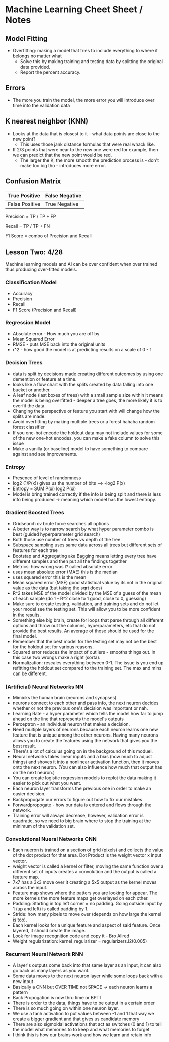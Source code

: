 # Machine Learning Cheet Sheet / Notes 

## Model Fitting 
 - Overfitting: making a model that tries to include everything to where it belongs no matter what 
    - Solve this by making training and testing data by splitting the original data provided. 
    - Report the percent accuracy. 
## Errors 
- The more you train the model, the more error you will introduce over time into the validation data 
## K nearest neighbor (KNN)
- Looks at the data that is closest to it - what data points are close to the new point? 
    - This uses those jank distance formulas that were real whack like. 
- If 2/3 points that were near to the new one were red for example, then we can predict that the new point would be red. 
    - The larger the K, the more smooth the prediction process is - don't make too big tho - introduces more error. 
## Confusion Matrix 

True Positive  | False Negative 
---------------|----------------  
False Positive | True Negative 

Precision = TP / TP + FP

Recall = TP / TP + FN

F1 Score = combo of Precision and Recall

## Lesson Two: 4/28

Machine learning models and AI can be over confident when over trained thus producing over-fitted models. 

### Classification Model
- Accuracy 
- Precision 
- Recall
- F1 Score (Precision and Recall)

### Regression Model 
- Absolute error - How much you are off by 
- Mean Squared Error 
- RMSE - puts MSE back into the original units 
- r^2 - how good the model is at predicting results on a scale of 0 - 1 

### Decision Trees
- data is split by decisions made creating different outcomes by using one demention or feature at a time. 
- looks like a flow chart with the splits created by data falling into one bucket or another. 
- A leaf node (last boxes of trees) with a small sample size within it means the model is being overfitted - deeper a tree goes, the more likely it is to overfit the data. 
- Changing the perspective or feature you start with will change how the splits are made. 
- Avoid overfitting by making multiple trees or a forest hahaha random forest classifier
- If you one-hot encode the holdout data may not include values for some of the new one-hot encodes. you can make a fake column to solve this issue 
- Make a vanilla (or baseline) model to have something to compare against and see improvements. 

### Entropy 
- Presence of level of randomness
- log2 (1/P(x)) gives us the number of bits --> -log2 P(x)
- Entropy = SUM P(xi) log2 P(xi)
- Model is bring trained correctly if the info is being split and there is less info being produced -> meaning which model has the lowest entropy.

### Gradient Boosted Trees

- Gridsearch cv brute force searches all options 
- A better way is to narrow search by what hyper parameter combo is best (guided hyperparameter grid search)
- Both those use number of trees vs depth of the tree
- Subspace sampling uses same data across all trees but different sets of features for each tree
- Bootstap and Aggregating aka Bagging means letting every tree have different samples and then put all the findings together 
- Metrics: how wrong was I? called absolute error 
- uses mean absolute error (MAE) this is the median
- uses squared error this is the mean 
- Mean squared error (MSE) good statistical value by its not in the original value as the data (but taking the sqrt does)
- R^2 takes MSE of the model divided by the MSE of a guess of the mean of each sample (do 1 - R^2 close to 1 good, close to 0, guessing)
- Make sure to create testing, validation, and training sets and do not let your model see the testing set. This will allow you to be more confident in the results. 
- Something else big brain, create for loops that parse through all different options and throw out the columns, hyperparameters, etc that do not provide the best results. An average of those should be used for the final model. 
- Remember that the best model for the testing set may not be the best for the holdout set for various reasons. 
- Squared error reduces the impact of outliers - smooths things out. In this case two wrongs make a right (sorta).
- Normalization: rescales everything between 0-1. The issue is you end up refitting the holdout set compared to the training set. The max and mins can be different. 

### (Artificial) Neural Networks NN

- Mimicks the human brain (neurons and synapses)
- neurons connect to each other and pass info, the next neuron decides whether or not the previous one's decision was important or nah. 
- Learning Rate - a hyper parameter which tells the model how far to jump ahead on the line that represents the model's outputs 
- Perceptron - an individual neuron that makes a decision. 
- Need multiple layers of neurons because each neuron learns one new feature that is unique among the other neurons. Having many neurons allows you to create the features using the network that gives you the best result.
- There's a lot of calculus going on in the background of this moduel. 
- Neural networks takes linear inputs and a bias (how much to adjust things) and shoves it into a nonlinear activation function, then it moves onto the next neuron. (You can also influence how much that output has on the next neuron.)
- You can create logistic regression models to replot the data making it easier to pick out what you want. 
- Each neuron layer transforms the previous one in order to make an easier decision. 
- Backpropogate our errors to figure out how to fix our mistakes 
- Forwardpropogate - how our data is entered and flows through the network. 
- Training error will always decrease, however, validation error is quadratic, so we need to big brain where to stop the training at the minimum of the validation set. 

### Convolutional Nueral Networks CNN
- Each nueron is trained on a section of grid (pixels) and collects the value of the dot product for that area. Dot Product is the weight vector x input vector.
- weight vector is called a kernel or filter, moving the same function over a different set of inputs creates a convolution and the output is called a feature map. 
- 7x7 has a 3x3 move over it creating a 5x5 output as the kernel moves across the input. 
- Feature map shows where the patters you are looking for appear. The more kernels the more feature maps get overlayed on each other. 
- Padding: Starting in top left corner = no padding. Going outside input by 1 (up and left) is called padding by 1. 
- Stride: how many pixels to move over (depends on how large the kernel is too).
- Each kernel looks for a unique feature and aspect of said feature. Once layered, it should create the image. 
- Look for image recognition code and copy it - Bro Allred
- Weight regularization: kernel_regularizer = regularizers.l2(0.005)

### Recurrent Neural Network RNN
- A layer's outputs come back into that same layer as an input, it can also go back as many layers as you want. 
- Some data moves to the next neuron layer while some loops back with a new input 
- Basically a CNN but OVER TIME not SPACE -> each neuron learns a pattern
- Back Propogation is now thru time or BPTT
- There is order to the data, things have to be output in a certain order
- There is so much going on within one neuron layer. 
- We use a tanh activation to put values between -1 and 1 that way we create a bigger gradient and that gives us candidate memory 
- There are also sigmoidal activations that act as switches (0 and 1) to tell the model what memories to to keep and what memories to forget
- I think this is how our brains work and how we learn and retain info 